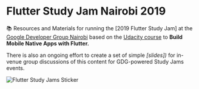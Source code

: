 # Flutter Study Jam Nairobi 2019

📚 Resources and Materials for running the [2019 Flutter Study Jam] at the [Google Developer Group Nairobi](https://www.meetup.com/GDG-Nairobi/) based on the [Udacity course](https://www.udacity.com/course/build-native-mobile-apps-with-flutter--ud905) to **Build Mobile Native Apps with Flutter.**



There is also an ongoing effort to create a set of simple _[slides])_ for in-venue group discussions of this content for GDG-powered Study Jams events.

![Flutter Study Jams Sticker]()

